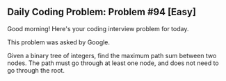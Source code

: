 ## Daily Coding Problem: Problem #94 [Easy]

Good morning! Here's your coding interview problem for today.

This problem was asked by Google.

Given a binary tree of integers, find the maximum path sum between two nodes. The path must go through at least one node, and does not need to go through the root.
